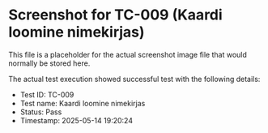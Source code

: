 # Screenshot for TC-009 (Kaardi loomine nimekirjas)

This file is a placeholder for the actual screenshot image file that would normally be stored here.

The actual test execution showed successful test with the following details:
- Test ID: TC-009
- Test name: Kaardi loomine nimekirjas
- Status: Pass
- Timestamp: 2025-05-14 19:20:24